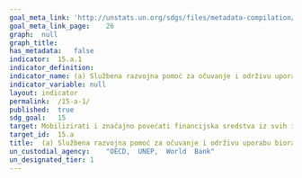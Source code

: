 ```yaml
---
goal_meta_link:	'http://unstats.un.org/sdgs/files/metadata-compilation/Metadata-Goal-15.pdf'
goal_meta_link_page:	26
graph:	null
graph_title:	
has_metadata:	false
indicator:	15.a.1
indicator_definition:	
indicator_name:	(a) Službena razvojna pomoć za očuvanje i održivu uporabu bioraznolikosti; i (b) prihodi ostvareni i financiranje mobilizirano iz ekonomskih instrumenata relevantnih za bioraznolikost
indicator_variable:	null
layout:	indicator
permalink:	/15-a-1/
published:	true  
sdg_goal:	15
target:	Mobilizirati i značajno povećati financijska sredstva iz svih izvora kako bi očuvali i održivo korištili biološku raznolikosti i ekosustave
target_id:	15.a
title:	(a) Službena razvojna pomoć za očuvanje i održivu uporabu bioraznolikosti; i (b) prihodi ostvareni i financiranje mobilizirano iz ekonomskih instrumenata relevantnih za bioraznolikost
un_custodial_agency:	"OECD,  UNEP,  World  Bank"
un_designated_tier:	1
---
```

